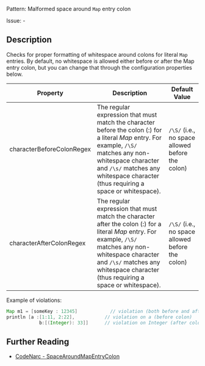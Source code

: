 Pattern: Malformed space around `Map` entry colon

Issue: -

## Description

Checks for proper formatting of whitespace around colons for literal `Map` entries. By default, no whitespace is allowed either before or after the Map entry colon, but you can change that through the configuration properties below.

| **Property**              | **Description**                                                                                                                                                                                                                                   | **Default Value**                                |
| --- | --- | --- |
| characterBeforeColonRegex | The regular expression that must match the character before the colon (:) for a literal *Map* entry. For example, `/\S/` matches any non-whitespace character and `/\s/` matches any whitespace character (thus requiring a space or whitespace). | `/\S/` (i.e., no space allowed before the colon) |
| characterAfterColonRegex  | The regular expression that must match the character after the colon (:) for a literal *Map* entry. For example, `/\S/` matches any non-whitespace character and `/\s/` matches any whitespace character (thus requiring a space or whitespace).  | `/\S/` (i.e., no space allowed before the colon) |

Example of violations:

``` groovy
Map m1 = [someKey : 12345]            // violation (both before and after the colon)
println [a :[1:11, 2:22],           // violation on a (before colon)
            b:[(Integer): 33]]      // violation on Integer (after colon)
```

## Further Reading

* [CodeNarc - SpaceAroundMapEntryColon](http://codenarc.sourceforge.net/codenarc-rules-formatting.html#SpaceAroundMapEntryColon)